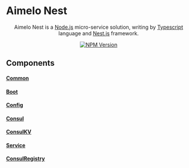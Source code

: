 # Aimelo Nest
<p align="center">
    Aimelo Nest is a <a href="http://nodejs.org" target="blank">Node.js</a> micro-service solution, writing by <a href="https://www.typescriptlang.org" target="blank">Typescript</a> language and <a href="http://nestjs.com/" target="blank">Nest.js</a> framework.
</p>

<p align="center">
<a href="https://www.npmjs.com/~aimelo-io" target="_blank"><img src="https://img.shields.io/npm/v/@aimelo/common.svg" alt="NPM Version"/></a>
</p>

## Components

#### [Common](packages/common)

#### [Boot](packages/boot)

#### [Config](packages/config)

#### [Consul](packages/consul)

#### [ConsulKV](packages/consul-kv)

#### [Service](packages/service)

#### [ConsulRegistry](packages/registry)



